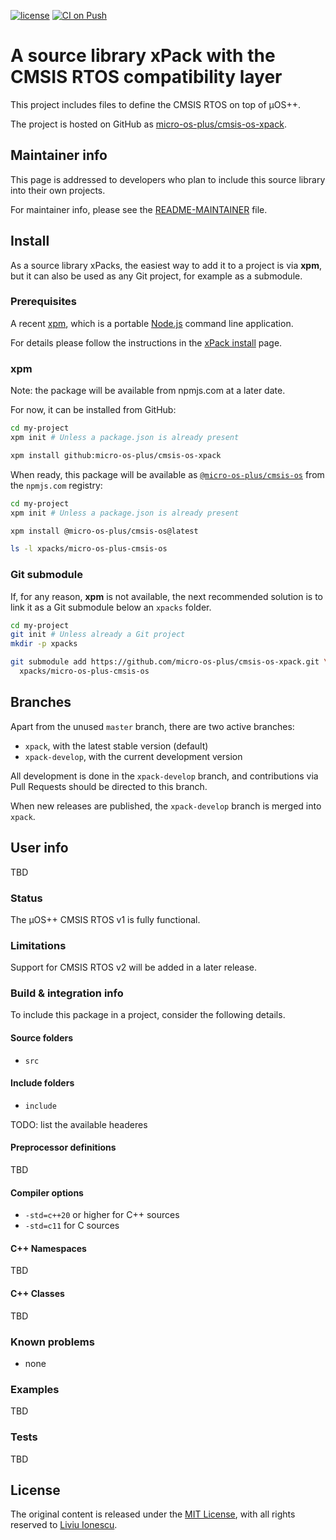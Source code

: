 [![license](https://img.shields.io/github/license/micro-os-plus/cmsis-os-xpack)](https://github.com/micro-os-plus/cmsis-os-xpack/blob/xpack/LICENSE)
[![CI on Push](https://github.com/micro-os-plus/cmsis-os-xpack/workflows/CI%20on%20Push/badge.svg)](https://github.com/micro-os-plus/cmsis-os-xpack/actions?query=workflow%3A%22CI+on+Push%22)

# A source library xPack with the CMSIS RTOS compatibility layer

This project includes files to define the CMSIS RTOS on top of µOS++.

The project is hosted on GitHub as
[micro-os-plus/cmsis-os-xpack](https://github.com/micro-os-plus/cmsis-os-xpack).

## Maintainer info

This page is addressed to developers who plan to include this source
library into their own projects.

For maintainer info, please see the
[README-MAINTAINER](README-MAINTAINER.md) file.

## Install

As a source library xPacks, the easiest way to add it to a project is via
**xpm**, but it can also be used as any Git project, for example as a submodule.

### Prerequisites

A recent [xpm](https://xpack.github.io/xpm/),
which is a portable [Node.js](https://nodejs.org/) command line application.

For details please follow the instructions in the
[xPack install](https://xpack.github.io/install/) page.

### xpm

Note: the package will be available from npmjs.com at a later date.

For now, it can be installed from GitHub:

```sh
cd my-project
xpm init # Unless a package.json is already present

xpm install github:micro-os-plus/cmsis-os-xpack
```

When ready, this package will be available as
[`@micro-os-plus/cmsis-os`](https://www.npmjs.com/package/@micro-os-plus/cmsis-os)
from the `npmjs.com` registry:

```sh
cd my-project
xpm init # Unless a package.json is already present

xpm install @micro-os-plus/cmsis-os@latest

ls -l xpacks/micro-os-plus-cmsis-os
```

### Git submodule

If, for any reason, **xpm** is not available, the next recommended
solution is to link it as a Git submodule below an `xpacks` folder.

```sh
cd my-project
git init # Unless already a Git project
mkdir -p xpacks

git submodule add https://github.com/micro-os-plus/cmsis-os-xpack.git \
  xpacks/micro-os-plus-cmsis-os
```

## Branches

Apart from the unused `master` branch, there are two active branches:

- `xpack`, with the latest stable version (default)
- `xpack-develop`, with the current development version

All development is done in the `xpack-develop` branch, and contributions via
Pull Requests should be directed to this branch.

When new releases are published, the `xpack-develop` branch is merged
into `xpack`.

## User info

TBD

### Status

The µOS++ CMSIS RTOS v1 is fully functional.

### Limitations

Support for CMSIS RTOS v2 will be added in a later release.

### Build & integration info

To include this package in a project, consider the following details.

#### Source folders

- `src`

#### Include folders

- `include`

TODO: list the available headeres

#### Preprocessor definitions

TBD

#### Compiler options

- `-std=c++20` or higher for C++ sources
- `-std=c11` for C sources

#### C++ Namespaces

TBD

#### C++ Classes

TBD

### Known problems

- none

### Examples

TBD

### Tests

TBD

## License

The original content is released under the
[MIT License](https://opensource.org/licenses/MIT/),
with all rights reserved to
[Liviu Ionescu](https://github.com/ilg-ul/).
